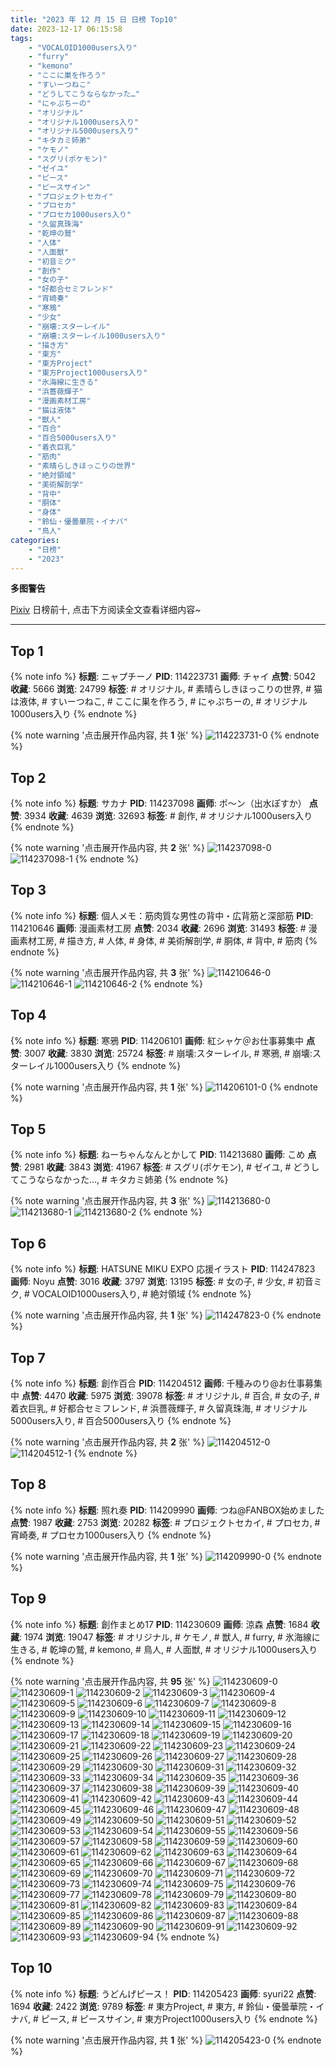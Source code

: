 ```yaml
---
title: "2023 年 12 月 15 日 日榜 Top10"
date: 2023-12-17 06:15:58
tags:
    - "VOCALOID1000users入り"
    - "furry"
    - "kemono"
    - "ここに巣を作ろう"
    - "すいーつねこ"
    - "どうしてこうならなかった…"
    - "にゃぷちーの"
    - "オリジナル"
    - "オリジナル1000users入り"
    - "オリジナル5000users入り"
    - "キタカミ姉弟"
    - "ケモノ"
    - "スグリ(ポケモン)"
    - "ゼイユ"
    - "ピース"
    - "ピースサイン"
    - "プロジェクトセカイ"
    - "プロセカ"
    - "プロセカ1000users入り"
    - "久留真珠海"
    - "乾坤の鷲"
    - "人体"
    - "人面獣"
    - "初音ミク"
    - "創作"
    - "女の子"
    - "好都合セミフレンド"
    - "宵崎奏"
    - "寒鴉"
    - "少女"
    - "崩壊:スターレイル"
    - "崩壊:スターレイル1000users入り"
    - "描き方"
    - "東方"
    - "東方Project"
    - "東方Project1000users入り"
    - "氷海線に生きる"
    - "浜薔薇輝子"
    - "漫画素材工房"
    - "猫は液体"
    - "獣人"
    - "百合"
    - "百合5000users入り"
    - "着衣巨乳"
    - "筋肉"
    - "素晴らしきほっこりの世界"
    - "絶対領域"
    - "美術解剖学"
    - "背中"
    - "胴体"
    - "身体"
    - "鈴仙・優曇華院・イナバ"
    - "鳥人"
categories:
    - "日榜"
    - "2023"
---
```


<i class="fa fa-triangle-exclamation"></i>**多图警告**<i class="fa fa-triangle-exclamation"></i>

[Pixiv](https://www.pixiv.net/) 日榜前十, 点击下方阅读全文查看详细内容~

<!-- more -->

---

## Top 1

{% note info %}
**标题**: ニャプチーノ
**PID**: 114223731 **画师**: チャイ
**点赞**: 5042 **收藏**: 5666 **浏览**: 24799
**标签**: # オリジナル, # 素晴らしきほっこりの世界, # 猫は液体, # すいーつねこ, # ここに巣を作ろう, # にゃぷちーの, # オリジナル1000users入り
{% endnote %}

{% note warning '点击展开作品内容, 共 **1** 张' %}
![114223731-0](https://i.pixiv.re/img-original/img/2023/12/14/20/30/00/114223731_p0.png)
{% endnote %}

## Top 2

{% note info %}
**标题**: サカナ
**PID**: 114237098 **画师**: ポ～ン（出水ぽすか）
**点赞**: 3934 **收藏**: 4639 **浏览**: 32693
**标签**: # 創作, # オリジナル1000users入り
{% endnote %}

{% note warning '点击展开作品内容, 共 **2** 张' %}
![114237098-0](https://i.pixiv.re/img-original/img/2023/12/15/07/30/01/114237098_p0.jpg)
![114237098-1](https://i.pixiv.re/img-original/img/2023/12/15/07/30/01/114237098_p1.jpg)
{% endnote %}

## Top 3

{% note info %}
**标题**: 個人メモ：筋肉質な男性の背中・広背筋と深部筋
**PID**: 114210646 **画师**: 漫画素材工房
**点赞**: 2034 **收藏**: 2696 **浏览**: 31493
**标签**: # 漫画素材工房, # 描き方, # 人体, # 身体, # 美術解剖学, # 胴体, # 背中, # 筋肉
{% endnote %}

{% note warning '点击展开作品内容, 共 **3** 张' %}
![114210646-0](https://i.pixiv.re/img-original/img/2023/12/14/07/00/10/114210646_p0.jpg)
![114210646-1](https://i.pixiv.re/img-original/img/2023/12/14/07/00/10/114210646_p1.jpg)
![114210646-2](https://i.pixiv.re/img-original/img/2023/12/14/07/00/10/114210646_p2.jpg)
{% endnote %}

## Top 4

{% note info %}
**标题**: 寒鴉
**PID**: 114206101 **画师**: 紅シャケ＠お仕事募集中
**点赞**: 3007 **收藏**: 3830 **浏览**: 25724
**标签**: # 崩壊:スターレイル, # 寒鴉, # 崩壊:スターレイル1000users入り
{% endnote %}

{% note warning '点击展开作品内容, 共 **1** 张' %}
![114206101-0](https://i.pixiv.re/img-original/img/2023/12/14/01/00/26/114206101_p0.jpg)
{% endnote %}

## Top 5

{% note info %}
**标题**: ねーちゃんなんとかして
**PID**: 114213680 **画师**: こめ
**点赞**: 2981 **收藏**: 3843 **浏览**: 41967
**标签**: # スグリ(ポケモン), # ゼイユ, # どうしてこうならなかった…, # キタカミ姉弟
{% endnote %}

{% note warning '点击展开作品内容, 共 **3** 张' %}
![114213680-0](https://i.pixiv.re/img-original/img/2023/12/14/11/06/38/114213680_p0.jpg)
![114213680-1](https://i.pixiv.re/img-original/img/2023/12/14/11/06/38/114213680_p1.jpg)
![114213680-2](https://i.pixiv.re/img-original/img/2023/12/14/11/06/38/114213680_p2.jpg)
{% endnote %}

## Top 6

{% note info %}
**标题**: HATSUNE MIKU EXPO 応援イラスト
**PID**: 114247823 **画师**: Noyu
**点赞**: 3016 **收藏**: 3797 **浏览**: 13195
**标签**: # 女の子, # 少女, # 初音ミク, # VOCALOID1000users入り, # 絶対領域
{% endnote %}

{% note warning '点击展开作品内容, 共 **1** 张' %}
![114247823-0](https://i.pixiv.re/img-original/img/2023/12/15/19/02/13/114247823_p0.jpg)
{% endnote %}

## Top 7

{% note info %}
**标题**: 創作百合
**PID**: 114204512 **画师**: 千種みのり@お仕事募集中
**点赞**: 4470 **收藏**: 5975 **浏览**: 39078
**标签**: # オリジナル, # 百合, # 女の子, # 着衣巨乳, # 好都合セミフレンド, # 浜薔薇輝子, # 久留真珠海, # オリジナル5000users入り, # 百合5000users入り
{% endnote %}

{% note warning '点击展开作品内容, 共 **2** 张' %}
![114204512-0](https://i.pixiv.re/img-original/img/2023/12/14/00/06/55/114204512_p0.jpg)
![114204512-1](https://i.pixiv.re/img-original/img/2023/12/14/00/06/55/114204512_p1.jpg)
{% endnote %}

## Top 8

{% note info %}
**标题**: 照れ奏
**PID**: 114209990 **画师**: つね@FANBOX始めました
**点赞**: 1987 **收藏**: 2753 **浏览**: 20282
**标签**: # プロジェクトセカイ, # プロセカ, # 宵崎奏, # プロセカ1000users入り
{% endnote %}

{% note warning '点击展开作品内容, 共 **1** 张' %}
![114209990-0](https://i.pixiv.re/img-original/img/2023/12/14/06/00/00/114209990_p0.png)
{% endnote %}

## Top 9

{% note info %}
**标题**: 創作まとめ17
**PID**: 114230609 **画师**: 涼森
**点赞**: 1684 **收藏**: 1974 **浏览**: 19047
**标签**: # オリジナル, # ケモノ, # 獣人, # furry, # 氷海線に生きる, # 乾坤の鷲, # kemono, # 鳥人, # 人面獣, # オリジナル1000users入り
{% endnote %}

{% note warning '点击展开作品内容, 共 **95** 张' %}
![114230609-0](https://i.pixiv.re/img-original/img/2023/12/15/00/01/57/114230609_p0.jpg)
![114230609-1](https://i.pixiv.re/img-original/img/2023/12/15/00/01/57/114230609_p1.jpg)
![114230609-2](https://i.pixiv.re/img-original/img/2023/12/15/00/01/57/114230609_p2.jpg)
![114230609-3](https://i.pixiv.re/img-original/img/2023/12/15/00/01/57/114230609_p3.jpg)
![114230609-4](https://i.pixiv.re/img-original/img/2023/12/15/00/01/57/114230609_p4.jpg)
![114230609-5](https://i.pixiv.re/img-original/img/2023/12/15/00/01/57/114230609_p5.jpg)
![114230609-6](https://i.pixiv.re/img-original/img/2023/12/15/00/01/57/114230609_p6.jpg)
![114230609-7](https://i.pixiv.re/img-original/img/2023/12/15/00/01/57/114230609_p7.jpg)
![114230609-8](https://i.pixiv.re/img-original/img/2023/12/15/00/01/57/114230609_p8.jpg)
![114230609-9](https://i.pixiv.re/img-original/img/2023/12/15/00/01/57/114230609_p9.jpg)
![114230609-10](https://i.pixiv.re/img-original/img/2023/12/15/00/01/57/114230609_p10.jpg)
![114230609-11](https://i.pixiv.re/img-original/img/2023/12/15/00/01/57/114230609_p11.jpg)
![114230609-12](https://i.pixiv.re/img-original/img/2023/12/15/00/01/57/114230609_p12.jpg)
![114230609-13](https://i.pixiv.re/img-original/img/2023/12/15/00/01/57/114230609_p13.jpg)
![114230609-14](https://i.pixiv.re/img-original/img/2023/12/15/00/01/57/114230609_p14.jpg)
![114230609-15](https://i.pixiv.re/img-original/img/2023/12/15/00/01/57/114230609_p15.jpg)
![114230609-16](https://i.pixiv.re/img-original/img/2023/12/15/00/01/57/114230609_p16.jpg)
![114230609-17](https://i.pixiv.re/img-original/img/2023/12/15/00/01/57/114230609_p17.jpg)
![114230609-18](https://i.pixiv.re/img-original/img/2023/12/15/00/01/57/114230609_p18.jpg)
![114230609-19](https://i.pixiv.re/img-original/img/2023/12/15/00/01/57/114230609_p19.jpg)
![114230609-20](https://i.pixiv.re/img-original/img/2023/12/15/00/01/57/114230609_p20.jpg)
![114230609-21](https://i.pixiv.re/img-original/img/2023/12/15/00/01/57/114230609_p21.jpg)
![114230609-22](https://i.pixiv.re/img-original/img/2023/12/15/00/01/57/114230609_p22.jpg)
![114230609-23](https://i.pixiv.re/img-original/img/2023/12/15/00/01/57/114230609_p23.jpg)
![114230609-24](https://i.pixiv.re/img-original/img/2023/12/15/00/01/57/114230609_p24.jpg)
![114230609-25](https://i.pixiv.re/img-original/img/2023/12/15/00/01/57/114230609_p25.jpg)
![114230609-26](https://i.pixiv.re/img-original/img/2023/12/15/00/01/57/114230609_p26.jpg)
![114230609-27](https://i.pixiv.re/img-original/img/2023/12/15/00/01/57/114230609_p27.jpg)
![114230609-28](https://i.pixiv.re/img-original/img/2023/12/15/00/01/57/114230609_p28.jpg)
![114230609-29](https://i.pixiv.re/img-original/img/2023/12/15/00/01/57/114230609_p29.jpg)
![114230609-30](https://i.pixiv.re/img-original/img/2023/12/15/00/01/57/114230609_p30.jpg)
![114230609-31](https://i.pixiv.re/img-original/img/2023/12/15/00/01/57/114230609_p31.jpg)
![114230609-32](https://i.pixiv.re/img-original/img/2023/12/15/00/01/57/114230609_p32.jpg)
![114230609-33](https://i.pixiv.re/img-original/img/2023/12/15/00/01/57/114230609_p33.jpg)
![114230609-34](https://i.pixiv.re/img-original/img/2023/12/15/00/01/57/114230609_p34.jpg)
![114230609-35](https://i.pixiv.re/img-original/img/2023/12/15/00/01/57/114230609_p35.jpg)
![114230609-36](https://i.pixiv.re/img-original/img/2023/12/15/00/01/57/114230609_p36.jpg)
![114230609-37](https://i.pixiv.re/img-original/img/2023/12/15/00/01/57/114230609_p37.jpg)
![114230609-38](https://i.pixiv.re/img-original/img/2023/12/15/00/01/57/114230609_p38.jpg)
![114230609-39](https://i.pixiv.re/img-original/img/2023/12/15/00/01/57/114230609_p39.jpg)
![114230609-40](https://i.pixiv.re/img-original/img/2023/12/15/00/01/57/114230609_p40.jpg)
![114230609-41](https://i.pixiv.re/img-original/img/2023/12/15/00/01/57/114230609_p41.jpg)
![114230609-42](https://i.pixiv.re/img-original/img/2023/12/15/00/01/57/114230609_p42.jpg)
![114230609-43](https://i.pixiv.re/img-original/img/2023/12/15/00/01/57/114230609_p43.jpg)
![114230609-44](https://i.pixiv.re/img-original/img/2023/12/15/00/01/57/114230609_p44.jpg)
![114230609-45](https://i.pixiv.re/img-original/img/2023/12/15/00/01/57/114230609_p45.jpg)
![114230609-46](https://i.pixiv.re/img-original/img/2023/12/15/00/01/57/114230609_p46.jpg)
![114230609-47](https://i.pixiv.re/img-original/img/2023/12/15/00/01/57/114230609_p47.jpg)
![114230609-48](https://i.pixiv.re/img-original/img/2023/12/15/00/01/57/114230609_p48.jpg)
![114230609-49](https://i.pixiv.re/img-original/img/2023/12/15/00/01/57/114230609_p49.jpg)
![114230609-50](https://i.pixiv.re/img-original/img/2023/12/15/00/01/57/114230609_p50.jpg)
![114230609-51](https://i.pixiv.re/img-original/img/2023/12/15/00/01/57/114230609_p51.jpg)
![114230609-52](https://i.pixiv.re/img-original/img/2023/12/15/00/01/57/114230609_p52.jpg)
![114230609-53](https://i.pixiv.re/img-original/img/2023/12/15/00/01/57/114230609_p53.jpg)
![114230609-54](https://i.pixiv.re/img-original/img/2023/12/15/00/01/57/114230609_p54.jpg)
![114230609-55](https://i.pixiv.re/img-original/img/2023/12/15/00/01/57/114230609_p55.jpg)
![114230609-56](https://i.pixiv.re/img-original/img/2023/12/15/00/01/57/114230609_p56.jpg)
![114230609-57](https://i.pixiv.re/img-original/img/2023/12/15/00/01/57/114230609_p57.jpg)
![114230609-58](https://i.pixiv.re/img-original/img/2023/12/15/00/01/57/114230609_p58.jpg)
![114230609-59](https://i.pixiv.re/img-original/img/2023/12/15/00/01/57/114230609_p59.jpg)
![114230609-60](https://i.pixiv.re/img-original/img/2023/12/15/00/01/57/114230609_p60.jpg)
![114230609-61](https://i.pixiv.re/img-original/img/2023/12/15/00/01/57/114230609_p61.jpg)
![114230609-62](https://i.pixiv.re/img-original/img/2023/12/15/00/01/57/114230609_p62.jpg)
![114230609-63](https://i.pixiv.re/img-original/img/2023/12/15/00/01/57/114230609_p63.jpg)
![114230609-64](https://i.pixiv.re/img-original/img/2023/12/15/00/01/57/114230609_p64.jpg)
![114230609-65](https://i.pixiv.re/img-original/img/2023/12/15/00/01/57/114230609_p65.jpg)
![114230609-66](https://i.pixiv.re/img-original/img/2023/12/15/00/01/57/114230609_p66.jpg)
![114230609-67](https://i.pixiv.re/img-original/img/2023/12/15/00/01/57/114230609_p67.jpg)
![114230609-68](https://i.pixiv.re/img-original/img/2023/12/15/00/01/57/114230609_p68.jpg)
![114230609-69](https://i.pixiv.re/img-original/img/2023/12/15/00/01/57/114230609_p69.jpg)
![114230609-70](https://i.pixiv.re/img-original/img/2023/12/15/00/01/57/114230609_p70.jpg)
![114230609-71](https://i.pixiv.re/img-original/img/2023/12/15/00/01/57/114230609_p71.jpg)
![114230609-72](https://i.pixiv.re/img-original/img/2023/12/15/00/01/57/114230609_p72.jpg)
![114230609-73](https://i.pixiv.re/img-original/img/2023/12/15/00/01/57/114230609_p73.jpg)
![114230609-74](https://i.pixiv.re/img-original/img/2023/12/15/00/01/57/114230609_p74.jpg)
![114230609-75](https://i.pixiv.re/img-original/img/2023/12/15/00/01/57/114230609_p75.jpg)
![114230609-76](https://i.pixiv.re/img-original/img/2023/12/15/00/01/57/114230609_p76.jpg)
![114230609-77](https://i.pixiv.re/img-original/img/2023/12/15/00/01/57/114230609_p77.jpg)
![114230609-78](https://i.pixiv.re/img-original/img/2023/12/15/00/01/57/114230609_p78.jpg)
![114230609-79](https://i.pixiv.re/img-original/img/2023/12/15/00/01/57/114230609_p79.jpg)
![114230609-80](https://i.pixiv.re/img-original/img/2023/12/15/00/01/57/114230609_p80.jpg)
![114230609-81](https://i.pixiv.re/img-original/img/2023/12/15/00/01/57/114230609_p81.jpg)
![114230609-82](https://i.pixiv.re/img-original/img/2023/12/15/00/01/57/114230609_p82.jpg)
![114230609-83](https://i.pixiv.re/img-original/img/2023/12/15/00/01/57/114230609_p83.jpg)
![114230609-84](https://i.pixiv.re/img-original/img/2023/12/15/00/01/57/114230609_p84.jpg)
![114230609-85](https://i.pixiv.re/img-original/img/2023/12/15/00/01/57/114230609_p85.jpg)
![114230609-86](https://i.pixiv.re/img-original/img/2023/12/15/00/01/57/114230609_p86.jpg)
![114230609-87](https://i.pixiv.re/img-original/img/2023/12/15/00/01/57/114230609_p87.jpg)
![114230609-88](https://i.pixiv.re/img-original/img/2023/12/15/00/01/57/114230609_p88.jpg)
![114230609-89](https://i.pixiv.re/img-original/img/2023/12/15/00/01/57/114230609_p89.jpg)
![114230609-90](https://i.pixiv.re/img-original/img/2023/12/15/00/01/57/114230609_p90.jpg)
![114230609-91](https://i.pixiv.re/img-original/img/2023/12/15/00/01/57/114230609_p91.jpg)
![114230609-92](https://i.pixiv.re/img-original/img/2023/12/15/00/01/57/114230609_p92.jpg)
![114230609-93](https://i.pixiv.re/img-original/img/2023/12/15/00/01/57/114230609_p93.jpg)
![114230609-94](https://i.pixiv.re/img-original/img/2023/12/15/00/01/57/114230609_p94.jpg)
{% endnote %}

## Top 10

{% note info %}
**标题**: うどんげピース！
**PID**: 114205423 **画师**: syuri22
**点赞**: 1694 **收藏**: 2422 **浏览**: 9789
**标签**: # 東方Project, # 東方, # 鈴仙・優曇華院・イナバ, # ピース, # ピースサイン, # 東方Project1000users入り
{% endnote %}

{% note warning '点击展开作品内容, 共 **1** 张' %}
![114205423-0](https://i.pixiv.re/img-original/img/2023/12/14/00/36/32/114205423_p0.jpg)
{% endnote %}
